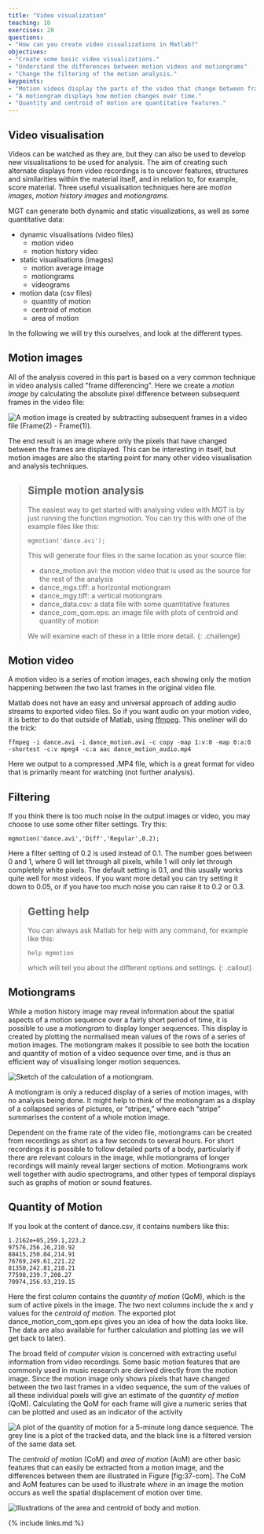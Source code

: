 ```yaml
---
title: "Video visualization"
teaching: 10
exercises: 20
questions:
- "How can you create video visualizations in Matlab?"
objectives:
- "Create some basic video visualizations."
- "Understand the differences between motion videos and motiongrams"
- "Change the filtering of the motion analysis."
keypoints:
- "Motion videos display the parts of the video that change between frames."
- "A motiongram displays how motion changes over time."
- "Quantity and centroid of motion are quantitative features."
---
```




## Video visualisation

Videos can be watched as they are, but they can also be used to develop new visualisations to be used for analysis. The aim of creating such alternate displays from video recordings is to uncover features, structures and similarities within the material itself, and in relation to, for example, score material. Three useful visualisation techniques here are *motion images*, *motion history images* and *motiongrams*.


MGT can generate both dynamic and static visualizations, as well as some quantitative data: 

- dynamic visualisations (video files)
	- motion video
	- motion history video
- static visualisations (images)
	- motion average image
	- motiongrams
	- videograms
- motion data (csv files)
	- quantity of motion
	- centroid of motion
	- area of motion

In the following we will try this ourselves, and look at the different types. 


## Motion images

All of the analysis covered in this part is based on a very common technique in video analysis called "frame differencing". Here we create a *motion image* by calculating the absolute pixel difference between subsequent frames in the video file: 

![A *motion image* is created by subtracting subsequent frames in a video file (Frame(2) - Frame(1)).](../fig/motion-image_640.jpg)

The end result is an image where only the pixels that have changed between the frames are displayed. This can be interesting in itself, but motion images are also the starting point for many other video visualisation and analysis techniques.


> ## Simple motion analysis
> The easiest way to get started with analysing video with MGT is by just running the function mgmotion. You can try this with one of the example files like this: 
>
>     mgmotion('dance.avi');
>
> This will generate four files in the same location as your source file: 
> 
> - dance_motion.avi: the motion video that is used as the source for the rest of the analysis
> - dance_mgx.tiff: a horizontal motiongram
> - dance_mgy.tiff: a vertical motiongram
> - dance_data.csv: a data file with some quantitative features
> - dance_com_qom.eps: an image file with plots of centroid and quantity of motion
> 
> We will examine each of these in a little more detail. 
{: .challenge}



## Motion video

A motion video is a series of motion images, each showing only the motion happening between the two last frames in the original video file.

Matlab does not have an easy and universal approach of adding audio streams to exported video files. So if you want audio on your motion video, it is better to do that outside of Matlab, using [ffmpeg](http://www.ffmpeg.org). This oneliner will do the trick:

    ffmpeg -i dance.avi -i dance_motion.avi -c copy -map 1:v:0 -map 0:a:0 -shortest -c:v mpeg4 -c:a aac dance_motion_audio.mp4

Here we output to a compressed .MP4 file, which is a great format for video that is primarily meant for watching (not further analysis).


## Filtering

If you think there is too much noise in the output images or video, you may choose to use some other filter settings. Try this: 

    mgmotion('dance.avi','Diff','Regular',0.2);

Here a filter setting of 0.2 is used instead of 0.1. The number goes between 0 and 1, where 0 will let through all pixels, while 1 will only let through completely white pixels. The default setting is 0.1, and this usually works quite well for most videos. If you want more detail you can try setting it down to 0.05, or if you have too much noise you can raise it to 0.2 or 0.3. 


> ## Getting help
> You can always ask Matlab for help with any command, for example like this: 
>
>     help mgmotion
>
> which will tell you about the different options and settings. 
{: .callout}


## Motiongrams

While a motion history image may reveal information about the spatial
aspects of a motion sequence over a fairly short period of time, it is
possible to use a *motiongram* to display longer sequences. This display is
created by plotting the normalised mean values of the rows of a series
of motion images. The motiongram makes it possible to see both the
location and quantity of motion of a video sequence over time, and is
thus an efficient way of visualising longer motion sequences.

![Sketch of the calculation of a motiongram.](../fig/motiongram_640.jpg)

A motiongram is only a reduced display of a series of motion images,
with no analysis being done. It might help to think of the motiongram as
a display of a collapsed series of pictures, or “stripes,” where each
“stripe” summarises the content of a whole motion image.

Dependent on the frame rate of the video file, motiongrams can be
created from recordings as short as a few seconds to several hours. For
short recordings it is possible to follow detailed parts of a body,
particularly if there are relevant colours in the image, while
motiongrams of longer recordings will mainly reveal larger sections of
motion. Motiongrams work well together with audio spectrograms, and
other types of temporal displays such as graphs of motion or sound
features.


## Quantity of Motion

If you look at the content of dance.csv, it contains numbers like this:

    1.2162e+05,259.1,223.2
    97576,256.26,210.92
    88415,250.04,214.91
    76769,249.61,221.22
    81350,242.81,218.21
    77598,239.7,208.27
    70974,256.93,219.15

Here the first column contains the *quantity of motion* (QoM), which is the sum of active pixels in the image. The two next columns include the x and y values for the *centroid of motion*. The exported plot dance_motion_com_qom.eps gives you an idea of how the data looks like. The data are also available for further calculation and plotting (as we will get back to later).

The broad field of *computer vision* is concerned with extracting useful information from video recordings.  Some basic motion features that are commonly used in music research are derived directly from the motion image. Since the motion image only shows pixels that have changed between the two last frames in a video sequence, the sum of the values of all these individual pixels will give an estimate of the *quantity of motion* (QoM). Calculating the QoM for each frame will give a numeric series that can be plotted and used as an indicator of the activity

![A plot of the quantity of motion for a 5-minute long dance sequence. The grey line is a plot of the tracked data, and the black line is a filtered version of the same data set.](../fig/quantity-of-motion_640.jpg)

The *centroid of motion* (CoM) and *area of motion* (AoM) are other basic features that can easily be extracted from a motion image, and the differences between them are illustrated in Figure \[fig:37-com\]. The CoM and AoM features can be used to illustrate *where* in an image the motion occurs as well the spatial displacement of motion over time.

![Illustrations of the area and centroid of body and motion.](../fig/centroid-of-motion_640.jpg)


{% include links.md %}

